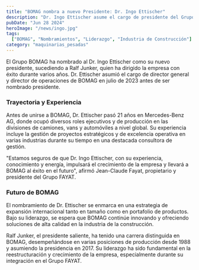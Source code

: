 ```yaml
---
title: "BOMAG nombra a nuevo Presidente: Dr. Ingo Ettischer"
description: "Dr. Ingo Ettischer asume el cargo de presidente del Grupo BOMAG, sucediendo a Ralf Junker y trayendo consigo décadas de experiencia en la gestión global."
pubDate: "Jun 28 2024"
heroImage: "/news/ingo.jpg"
tags:
  ["BOMAG", "Nombramientos", "Liderazgo", "Industria de Construcción"]
category: "maquinarias_pesadas"
---
```


El Grupo BOMAG ha nombrado al Dr. Ingo Ettischer como su nuevo presidente, sucediendo a Ralf Junker, quien ha dirigido la empresa con éxito durante varios años. Dr. Ettischer asumió el cargo de director general y director de operaciones de BOMAG en julio de 2023 antes de ser nombrado presidente.

### Trayectoria y Experiencia

Antes de unirse a BOMAG, Dr. Ettischer pasó 21 años en Mercedes-Benz AG, donde ocupó diversos roles ejecutivos y de producción en las divisiones de camiones, vans y automóviles a nivel global. Su experiencia incluye la gestión de proyectos estratégicos y de excelencia operativa en varias industrias durante su tiempo en una destacada consultora de gestión.

"Estamos seguros de que Dr. Ingo Ettischer, con su experiencia, conocimiento y energía, impulsará el crecimiento de la empresa y llevará a BOMAG al éxito en el futuro", afirmó Jean-Claude Fayat, propietario y presidente del Grupo FAYAT. 

### Futuro de BOMAG

El nombramiento de Dr. Ettischer se enmarca en una estrategia de expansión internacional tanto en tamaño como en portafolio de productos. Bajo su liderazgo, se espera que BOMAG continúe innovando y ofreciendo soluciones de alta calidad en la industria de la construcción.

Ralf Junker, el presidente saliente, ha tenido una carrera distinguida en BOMAG, desempeñándose en varias posiciones de producción desde 1988 y asumiendo la presidencia en 2017. Su liderazgo ha sido fundamental en la reestructuración y crecimiento de la empresa, especialmente durante su integración en el Grupo FAYAT.
